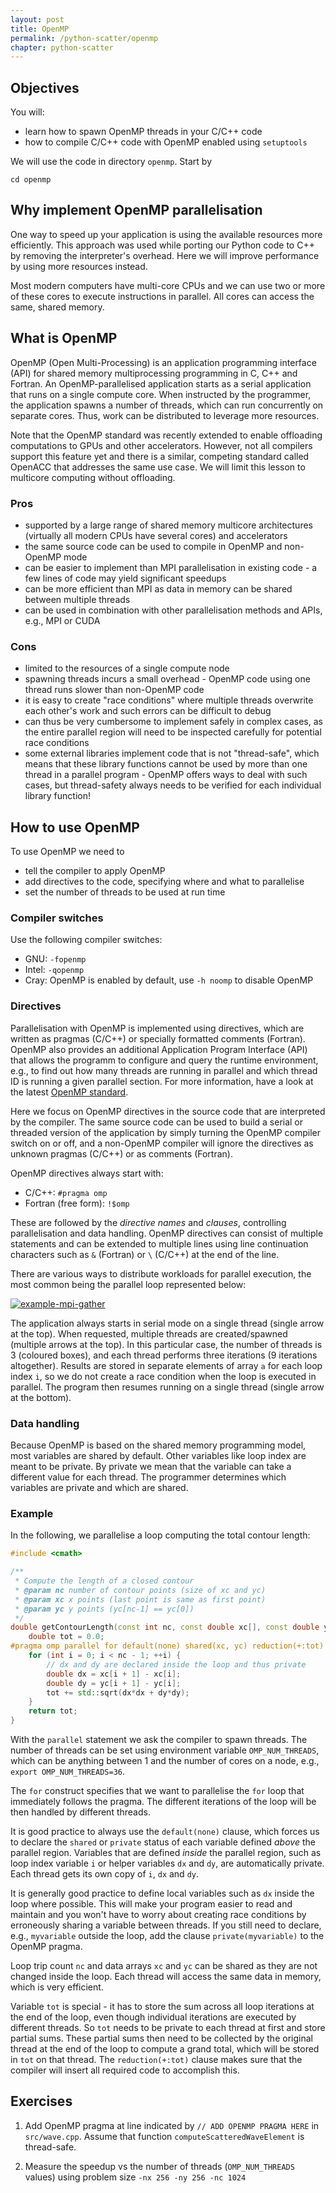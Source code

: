 ```yaml
---
layout: post
title: OpenMP
permalink: /python-scatter/openmp
chapter: python-scatter
---
```


## Objectives

You will:

* learn how to spawn OpenMP threads in your C/C++ code
* how to compile C/C++ code with OpenMP enabled using `setuptools`

We will use the code in directory `openmp`. Start by
```
cd openmp
```

## Why implement OpenMP parallelisation

One way to speed up your application is using the available resources more efficiently. This approach was used while porting our Python code to C++ by removing the interpreter's overhead. Here we will improve performance by using more resources instead.

Most modern computers have multi-core CPUs and we can use two or more of these cores to execute instructions in parallel. All cores can access the same, shared memory.

## What is OpenMP

OpenMP (Open Multi-Processing) is an application programming interface (API) for shared memory multiprocessing programming in C, C++ and Fortran.  An OpenMP-parallelised application starts as a serial application that runs on a single compute core. When instructed by the programmer, the application spawns a number of threads, which can run concurrently on separate cores. Thus, work can be distributed to leverage more resources.

Note that the OpenMP standard was recently extended to enable offloading computations to GPUs and other accelerators. However, not all compilers support this feature yet and there is a similar, competing standard called OpenACC that addresses the same use case. We will limit this lesson to multicore computing without offloading.

### Pros

* supported by a large range of shared memory multicore architectures (virtually all modern CPUs have several cores) and accelerators
* the same source code can be used to compile in OpenMP and non-OpenMP mode
* can be easier to implement than MPI parallelisation in existing code - a few lines of code may yield significant speedups
* can be more efficient than MPI as data in memory can be shared between multiple threads
* can be used in combination with other parallelisation methods and APIs, e.g., MPI or CUDA

### Cons

* limited to the resources of a single compute node
* spawning threads incurs a small overhead - OpenMP code using one thread runs slower than non-OpenMP code
* it is easy to create "race conditions" where multiple threads overwrite each other's work and such errors can be difficult to debug
* can thus be very cumbersome to implement safely in complex cases, as the entire parallel region will need to be inspected carefully for potential race conditions
* some external libraries implement code that is not "thread-safe", which means that these library functions cannot be used by more than one thread in a parallel program - OpenMP offers ways to deal with such cases, but thread-safety always needs to be verified for each individual library function!

## How to use OpenMP

To use OpenMP we need to
* tell the compiler to apply OpenMP
* add directives to the code, specifying where and what to parallelise
* set the number of threads to be used at run time

### Compiler switches

Use the following compiler switches:
* GNU: `-fopenmp`
* Intel: `-qopenmp`
* Cray: OpenMP is enabled by default, use `-h noomp` to disable OpenMP

### Directives

Parallelisation with OpenMP is implemented using directives, which are written as pragmas (C/C++) or specially formatted comments (Fortran). OpenMP also provides an additional Application Program Interface (API) that allows the programm to configure and query the runtime environment, e.g., to find out how many threads are running in parallel and which thread ID is running a given parallel section. For more information, have a look at the latest [OpenMP standard](https://www.openmp.org/wp-content/uploads/openmp-4.5.pdf).

Here we focus on OpenMP directives in the source code that are interpreted by the compiler. The same source code can be used to build a serial or threaded version of the application by simply turning the OpenMP compiler switch on or off, and a non-OpenMP compiler will ignore the directives as unknown pragmas (C/C++) or as comments (Fortran).

OpenMP directives always start with:
* C/C++: `#pragma omp`
* Fortran (free form): `!$omp`

These are followed by the _directive names_ and _clauses_, controlling parallelisation and data handling. OpenMP directives can consist of multiple statements and can be extended to multiple lines using line continuation characters such as `&` (Fortran) or `\` (C/C++) at the end of the line.

There are various ways to distribute workloads for parallel execution, the most common being the parallel loop represented below:

[![example-mpi-gather](images/example_omp_threads.png)](images/example_omp_threads.png)

The application always starts in serial mode on a single thread (single arrow at the top). When requested, multiple threads are created/spawned (multiple arrows at the top). In this particular case, the number of threads is 3 (coloured boxes), and each thread performs three iterations (9 iterations altogether). Results are stored in separate elements of array `a` for each loop index `i`, so we do not create a race condition when the loop is executed in parallel. The program then resumes running on a single thread (single arrow at the bottom).

### Data handling
Because OpenMP is based on the shared memory programming model, most variables are shared by default. Other variables like loop index are meant to be private. By private we mean that the variable can take a different value for each thread. The programmer determines which variables are private and which are shared.

### Example
In the following, we parallelise a loop computing the total contour length:
```cpp
#include <cmath>

/**
 * Compute the length of a closed contour
 * @param nc number of contour points (size of xc and yc)
 * @param xc x points (last point is same as first point)
 * @param yc y points (yc[nc-1] == yc[0])
 */
double getContourLength(const int nc, const double xc[], const double yc[]) {
    double tot = 0.0;
#pragma omp parallel for default(none) shared(xc, yc) reduction(+:tot)
    for (int i = 0; i < nc - 1; ++i) {
        // dx and dy are declared inside the loop and thus private 
        double dx = xc[i + 1] - xc[i];
        double dy = yc[i + 1] - yc[i];
        tot += std::sqrt(dx*dx + dy*dy);
    }
    return tot;
}
```
With the `parallel` statement we ask the compiler to spawn threads. The number of threads can be set using environment variable `OMP_NUM_THREADS`, which can be anything between 1 and the number of cores on a node, e.g., `export OMP_NUM_THREADS=36`.

The `for` construct specifies that we want to parallelise the `for` loop that immediately follows the pragma. The different iterations of the loop will be then handled by different threads.

It is good practice to always use the `default(none)` clause, which forces us to declare the `shared` or `private` status of each variable defined _above_ the parallel region. Variables that are defined _inside_ the parallel region, such as loop index variable `i` or helper variables `dx` and `dy`, are automatically private. Each thread gets its own copy of `i`, `dx` and `dy`.

It is generally good practice to define local variables such as `dx` inside the loop where possible. This will make your program easier to read and maintain and you won't have to worry about creating race conditions by erroneously sharing a variable between threads. If you still need to declare, e.g., `myvariable` outside the loop, add the clause `private(myvariable)` to the OpenMP pragma.

Loop trip count `nc` and data arrays `xc` and `yc` can be shared as they are not changed inside the loop. Each thread will access the same data in memory, which is very efficient.

Variable `tot` is special - it has to store the sum across all loop iterations at the end of the loop, even though individual iterations are executed by different threads. So `tot` needs to be private to each thread at first and store partial sums. These partial sums then need to be collected by the original thread at the end of the loop to compute a grand total, which will be stored in `tot` on that thread. The `reduction(+:tot)` clause makes sure that the compiler will insert all required code to accomplish this.

## Exercises

 1. Add OpenMP pragma at line indicated by `// ADD OPENMP PRAGMA HERE` in `src/wave.cpp`. Assume that function `computeScatteredWaveElement` is thread-safe.

 2. Measure the speedup vs the number of threads (`OMP_NUM_THREADS` values) using problem size `-nx 256 -ny 256 -nc 1024`

